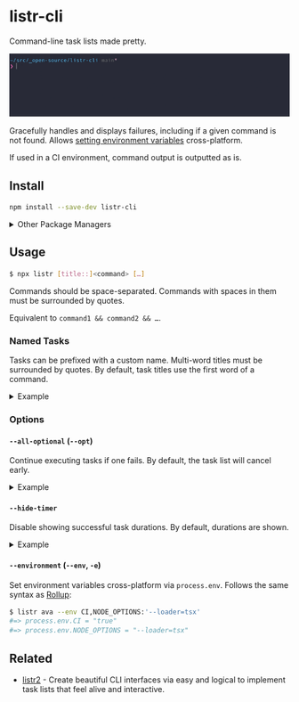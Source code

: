 # listr-cli

Command-line task lists made pretty.

<p align="center"><img src="media/demo.gif"></p>

Gracefully handles and displays failures, including if a given command is not found. Allows [setting environment variables](#environment---env--e) cross-platform.

If used in a CI environment, command output is outputted as is.

## Install

```sh
npm install --save-dev listr-cli
```

<details>
<summary>Other Package Managers</summary>

```sh
yarn add -D listr-cli
```
</details>

## Usage

```sh
$ npx listr [title::]<command> […]
```

Commands should be space-separated. Commands with spaces in them must be surrounded by quotes.

Equivalent to `command1 && command2 && …`.

### Named Tasks

Tasks can be prefixed with a custom name. Multi-word titles must be surrounded by quotes. By default, task titles use the first word of a command.

<details>
<summary>Example</summary>

```sh
$ listr lint::xo tsd
✔ lint [5s]
✔ tsd [2s]
```

</details>

### Options

#### `--all-optional` (`--opt`)

Continue executing tasks if one fails. By default, the task list will cancel early.

<details>
<summary>Example</summary>

```sh
$ listr xo 'ava --tap | node parse.js' tsd --all-optional
✔ xo [2s]
✖ ava
  › Passed: 10, Failed: 2
✔ tsd [2s]
```

</details>

#### `--hide-timer`

Disable showing successful task durations. By default, durations are shown.

<details>
<summary>Example</summary>

```sh
$ npx listr xo tsd --hide-timer
✔ xo
✔ tsd
```

</details>

#### `--environment` (`--env`, `-e`)

Set environment variables cross-platform via `process.env`. Follows the same syntax as [Rollup](https://rollupjs.org/command-line-interface/#environment-values):

```sh
$ listr ava --env CI,NODE_OPTIONS:'--loader=tsx'
#=> process.env.CI = "true"
#=> process.env.NODE_OPTIONS = "--loader=tsx"
```

## Related

- [listr2](https://github.com/cenk1cenk2/listr2) - Create beautiful CLI interfaces via easy and logical to implement task lists that feel alive and interactive.
